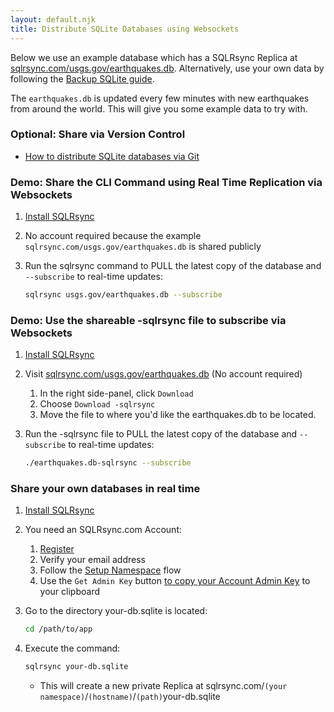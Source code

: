 ```yaml
---
layout: default.njk
title: Distribute SQLite Databases using Websockets
---
```

Below we use an example database which has a SQLRsync Replica at [sqlrsync.com/usgs.gov/earthquakes.db](https://sqlrsync.com/usgs.gov/earthquakes.db).  Alternatively, use your own data by following the [Backup SQLite guide](/help/use-cases/backup).

The `earthquakes.db` is updated every few minutes with new earthquakes from around the world.  This will give you some example data to try with.

### Optional: Share via Version Control

* [How to distribute SQLite databases via Git](/help/use-cases/sqlite-in-git)

### Demo: Share the CLI Command using Real Time Replication via Websockets

1. [Install SQLRsync](/download)
2. No account required because the example `sqlrsync.com/usgs.gov/earthquakes.db` is shared publicly
3. Run the sqlrsync command to PULL the latest copy of the database and `--subscribe` to real-time updates:

   ```sh
   sqlrsync usgs.gov/earthquakes.db --subscribe
   ```

### Demo: Use the shareable -sqlrsync file to subscribe via Websockets

1. [Install SQLRsync](/download)
2. Visit [sqlrsync.com/usgs.gov/earthquakes.db](https://sqlrsync.com/usgs.gov/earthquakes.db) (No account required)
   1. In the right side-panel, click `Download`
   2. Choose `Download -sqlrsync`
   3. Move the file to where you'd like the earthquakes.db to be located.
3. Run the -sqlrsync file to PULL the latest copy of the database and `--subscribe` to real-time updates:

   ```sh
   ./earthquakes.db-sqlrsync --subscribe
   ```

### Share your own databases in real time

1. [Install SQLRsync](/download)
1. You need an SQLRsync.com Account:
   1. [Register](/signup)
   2. Verify your email address
   3. Follow the [Setup Namespace](/namespaces/create) flow
   4. Use the `Get Admin Key` button [to copy your Account Admin Key](/namespaces) to your clipboard
1. Go to the directory your-db.sqlite is located:
   ```sh
   cd /path/to/app
   ```
1. Execute the command:
   ```sh
   sqlrsync your-db.sqlite
   ```

   - This will create a new private Replica at sqlrsync.com/`(your namespace)`/`(hostname)`/`(path)`your-db.sqlite